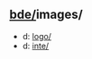 ## [bde/](https://data.bde-pps.fr/bde/)images/

- d: [logo/](https://data.bde-pps.fr/bde/images/logo/)
- d: [inte/](https://data.bde-pps.fr/bde/images/inte/)
